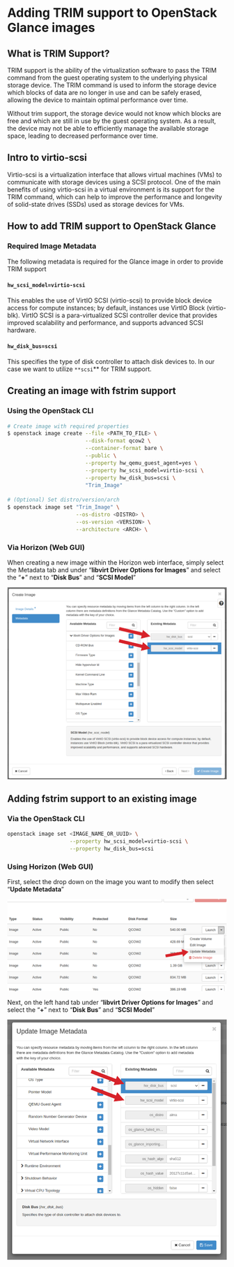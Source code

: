 # Adding TRIM support to OpenStack Glance images

## What is TRIM Support?

TRIM support is the ability of the virtualization software to pass the TRIM
command from the guest operating system to the underlying physical storage
device. The TRIM command is used to inform the storage device which blocks
of data are no longer in use and can be safely erased, allowing the device
to maintain optimal performance over time.

Without trim support, the storage device would not know which blocks are free
and which are still in use by the guest operating system. As a result, the
device may not be able to efficiently manage the available storage space,
leading to decreased performance over time.

## Intro to virtio-scsi

Virtio-scsi is a virtualization interface that allows virtual machines (VMs)
to communicate with storage devices using a SCSI protocol. One of the main
benefits of using virtio-scsi in a virtual environment is its support for the
TRIM command, which can help to improve the performance and longevity of
solid-state drives (SSDs) used as storage devices for VMs.

## How to add TRIM support to OpenStack Glance

### Required Image Metadata

The following metadata is required for the Glance image in order to provide
TRIM support

#### **`hw_scsi_model=virtio-scsi`**

This enables the use of VirtIO SCSI (virtio-scsi) to provide block device
access for compute instances; by default, instances use VirtIO Block
(virtio-blk). VirtIO SCSI is a para-virtualized SCSI controller device that
provides improved scalability and performance, and supports advanced SCSI hardware.

#### **`hw_disk_bus=scsi`**

This specifies the type of disk controller to attach disk devices to. In our
case we want to utilize `**scsi`** for TRIM support.

## Creating an image with fstrim support

### Using the OpenStack CLI

```bash
# Create image with required properties
$ openstack image create --file <PATH_TO_FILE> \
                         --disk-format qcow2 \
                         --container-format bare \
                         --public \
                         --property hw_qemu_guest_agent=yes \
                         --property hw_scsi_model=virtio-scsi \
                         --property hw_disk_bus=scsi \
                         "Trim_Image"

# (Optional) Set distro/version/arch
$ openstack image set "Trim_Image" \
                      --os-distro <DISTRO> \
                      --os-version <VERSION> \
                      --architecture <ARCH> \
```

### Via Horizon (Web GUI)

When creating a new image within the Horizon web interface, simply select the
Metadata tab and under “**libvirt Driver Options for Images**” and select the
“**+**” next to  “**Disk Bus**” and “**SCSI Model**”

![create-image-metadata.jpg](images/trim-create-image-metadata.jpg)

## Adding fstrim support to an existing image

### Via the OpenStack CLI

```bash
openstack image set <IMAGE_NAME_OR_UUID> \
                    --property hw_scsi_model=virtio-scsi \
                    --property hw_disk_bus=scsi
```

### Using Horizon (Web GUI)

First, select the drop down on the image you want to modify then select
“**Update Metadata**”

![select-update-metadata.jpg](images/trim-select-update-metadata.jpg)

Next, on the left hand tab under “**libvirt Driver Options for Images**” and
select the “**+**” next to  “**Disk Bus**” and “**SCSI Model**”

![update-image-metadata.jpg](images/trim-update-image-metadata.jpg)
